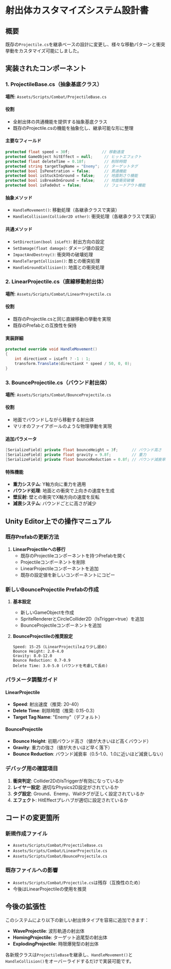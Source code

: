 # 射出体カスタマイズシステム設計書

## 概要
既存の`Projectile.cs`を継承ベースの設計に変更し、様々な移動パターンと衝突挙動をカスタマイズ可能にしました。

## 実装されたコンポーネント

### 1. ProjectileBase.cs（抽象基底クラス）
**場所**: `Assets/Scripts/Combat/ProjectileBase.cs`

#### 役割
- 全射出体の共通機能を提供する抽象基底クラス
- 既存のProjectile.csの機能を抽象化し、継承可能な形に整理

#### 主要なフィールド
```csharp
protected float speed = 30f;              // 移動速度
protected GameObject hitEffect = null;     // ヒットエフェクト
protected float deleteTime = 0.18f;        // 削除時間
protected string targetTagName = "Enemy";  // ターゲットタグ
protected bool IsPenetration = false;      // 貫通機能
protected bool isStuckInGround = false;    // 地面刺さり機能
protected bool isBreakOnGround = false;    // 地面衝突破壊
protected bool isFadeOut = false;          // フェードアウト機能
```

#### 抽象メソッド
- `HandleMovement()`: 移動処理（各継承クラスで実装）
- `HandleCollision(Collider2D other)`: 衝突処理（各継承クラスで実装）

#### 共通メソッド
- `SetDirection(bool isLeft)`: 射出方向の設定
- `SetDamage(float damage)`: ダメージ値の設定
- `ImpactAndDestroy()`: 衝突時の破壊処理
- `HandleTargetCollision()`: 敵との衝突処理
- `HandleGroundCollision()`: 地面との衝突処理

### 2. LinearProjectile.cs（直線移動射出体）
**場所**: `Assets/Scripts/Combat/LinearProjectile.cs`

#### 役割
- 既存のProjectile.csと同じ直線移動の挙動を実現
- 既存のPrefabとの互換性を保持

#### 実装詳細
```csharp
protected override void HandleMovement()
{
    int directionX = isLeft ? -1 : 1;
    transform.Translate(directionX * speed / 50, 0, 0);
}
```

### 3. BounceProjectile.cs（バウンド射出体）
**場所**: `Assets/Scripts/Combat/BounceProjectile.cs`

#### 役割
- 地面でバウンドしながら移動する射出体
- マリオのファイアボールのような物理挙動を実現

#### 追加パラメータ
```csharp
[SerializeField] private float bounceHeight = 3f;      // バウンド高さ
[SerializeField] private float gravity = 9.8f;         // 重力
[SerializeField] private float bounceReduction = 0.8f; // バウンド減衰率
```

#### 特殊機能
- **重力システム**: Y軸方向に重力を適用
- **バウンド処理**: 地面との衝突で上向きの速度を生成
- **壁反射**: 壁との衝突でX軸方向の速度を反転
- **減衰システム**: バウンドごとに高さが減少

## Unity Editor上での操作マニュアル

### 既存Prefabの更新方法
1. **LinearProjectileへの移行**
   - 既存のProjectileコンポーネントを持つPrefabを開く
   - Projectileコンポーネントを削除
   - LinearProjectileコンポーネントを追加
   - 既存の設定値を新しいコンポーネントにコピー

### 新しいBounceProjectile Prefabの作成
1. **基本設定**
   - 新しいGameObjectを作成
   - SpriteRendererとCircleCollider2D（IsTrigger=true）を追加
   - BounceProjectileコンポーネントを追加

2. **BounceProjectileの推奨設定**
   ```
   Speed: 15-25 (LinearProjectileより少し遅め)
   Bounce Height: 2.0-4.0
   Gravity: 8.0-12.0
   Bounce Reduction: 0.7-0.9
   Delete Time: 3.0-5.0 (バウンドを考慮して長め)
   ```

### パラメータ調整ガイド

#### LinearProjectile
- **Speed**: 射出速度（推奨: 20-40）
- **Delete Time**: 削除時間（推奨: 0.15-0.3）
- **Target Tag Name**: "Enemy"（デフォルト）

#### BounceProjectile
- **Bounce Height**: 初期バウンド高さ（値が大きいほど高くバウンド）
- **Gravity**: 重力の強さ（値が大きいほど早く落下）
- **Bounce Reduction**: バウンド減衰率（0.5-1.0、1.0に近いほど減衰しない）

### デバッグ用の確認項目
1. **衝突判定**: Collider2DのIsTriggerが有効になっているか
2. **レイヤー設定**: 適切なPhysics2D設定がされているか
3. **タグ設定**: Ground、Enemy、Wallタグが正しく設定されているか
4. **エフェクト**: HitEffectプレハブが適切に設定されているか

## コードの変更箇所

### 新規作成ファイル
- `Assets/Scripts/Combat/ProjectileBase.cs`
- `Assets/Scripts/Combat/LinearProjectile.cs`
- `Assets/Scripts/Combat/BounceProjectile.cs`

### 既存ファイルへの影響
- `Assets/Scripts/Combat/Projectile.cs`は残存（互換性のため）
- 今後はLinearProjectileの使用を推奨

## 今後の拡張性
このシステムにより以下の新しい射出体タイプを容易に追加できます：
- **WaveProjectile**: 波形軌道の射出体
- **HomingProjectile**: ターゲット追尾型の射出体
- **ExplodingProjectile**: 時限爆発型の射出体

各新規クラスは`ProjectileBase`を継承し、`HandleMovement()`と`HandleCollision()`をオーバーライドするだけで実装可能です。